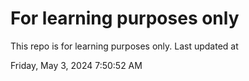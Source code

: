 # For learning purposes only
This repo is for learning purposes only.
Last updated at

Friday, May 3, 2024 7:50:52 AM

